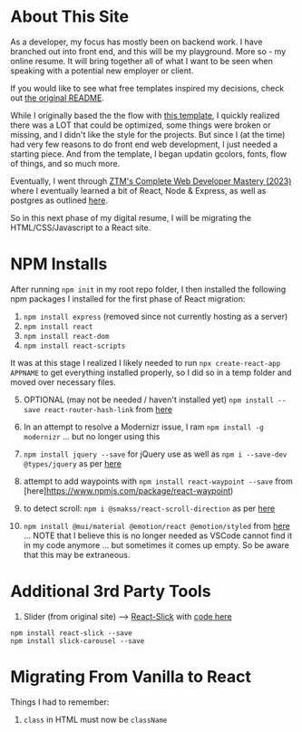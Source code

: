 # About This Site

As a developer, my focus has mostly been on backend work. I have branched out into front end, and this will be my playground. More so - my online resume. It will bring together all of what I want to be seen when speaking with a potential new employer or client.

If you would like to see what free templates inspired my decisions, check out [the original README](README-OLD.md).

While I originally based the the flow with [this template](https://www.styleshout.com/free-templates/hola/), I quickly realized there was a LOT that could be optimized, some things were broken or missing, and I didn't like the style for the projects. But since I (at the time) had very few reasons to do front end web development, I just needed a starting piece. And from the template, I began updatin gcolors, fonts, flow of things, and so much more.

Eventually, I went through [ZTM's Complete Web Developer Mastery (2023)](https://prosperousheart.com/ztm-web-dev-bc) where I eventually learned a bit of React, Node & Express, as well as postgres as outlined [here](https://github.com/ProsperousHeart/FaceRecognitionApp-ZTM).

So in this next phase of my digital resume, I will be migrating the HTML/CSS/Javascript to a React site.

# NPM Installs

After running `npm init` in my root repo folder, I then installed the following npm packages I installed for the first phase of React migration:

1. `npm install express` (removed since not currently hosting as a server)
2. `npm install react`
3. `npm install react-dom`
4. `npm install react-scripts`

It was at this stage I realized I likely needed to run `npx create-react-app APPNAME` to get everything installed properly, so I did so in a temp folder and moved over necessary files.

5. OPTIONAL (may not be needed / haven't installed yet) `npm install --save react-router-hash-link` from [here](https://www.npmjs.com/package/react-router-hash-link)

6. In an attempt to resolve a Modernizr issue, I ram `npm install -g modernizr` ... but no longer using this

7.  `npm install jquery --save` for jQuery use as well as `npm i --save-dev @types/jquery` as per [here](https://stackoverflow.com/a/41381583/10474024)

8. attempt to add waypoints with `npm install react-waypoint --save` from [here]https://www.npmjs.com/package/react-waypoint)

9. to detect scroll:  `npm i @smakss/react-scroll-direction` as per [here](https://www.npmjs.com/package/@smakss/react-scroll-direction)

10. `npm install @mui/material @emotion/react @emotion/styled` from [here](https://mui.com/material-ui/getting-started/installation/) ... NOTE that I believe this is no longer needed as VSCode cannot find it in my code anymore ... but sometimes it comes up empty. So be aware that this may be extraneous.

# Additional 3rd Party Tools

1. Slider (from original site) --> [React-Slick](https://react-slick.neostack.com/docs/get-started) with [code here](https://github.com/kenwheeler/slick)

```
npm install react-slick --save
npm install slick-carousel --save
```

<!-- 2. react-scroll-up-button using `npm install react-scroll-up-button --legacy-peer-deps` (as per [here](https://www.npmjs.com/package/react-scroll-up-button) and [here](https://github.com/dirtyredz/react-scroll-up-button/issues/23)) -->

<!-- 3. `npm install react-scroll-up --legacy-peer-deps` -->

# Migrating From Vanilla to React

Things I had to remember:
1. `class` in HTML must now be `className`
